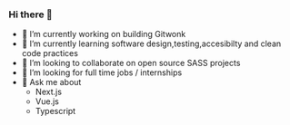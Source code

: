 ### Hi there 👋




- 🔭 I’m currently working on building Gitwonk
- 🌱 I’m currently learning software design,testing,accesibilty and clean code practices
- 👯 I’m looking to collaborate on open source SASS projects
- 🤔 I’m looking for full time jobs / internships
- 💬 Ask me about
     * Next.js
     * Vue.js
     * Typescript
     
    


